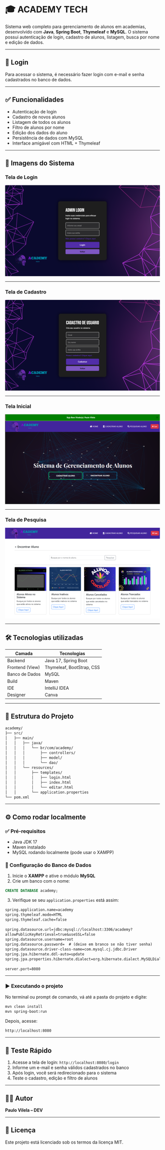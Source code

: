 
# 🎓 ACADEMY TECH

Sistema web completo para gerenciamento de alunos em academias, desenvolvido com **Java**, **Spring Boot**, **Thymeleaf** e **MySQL**. O sistema possui autenticação de login, cadastro de alunos, listagem, busca por nome e edição de dados.

---

## 🔐 Login

Para acessar o sistema, é necessário fazer login com e-mail e senha cadastrados no banco de dados.

---

## ✅ Funcionalidades

- Autenticação de login
- Cadastro de novos alunos
- Listagem de todos os alunos
- Filtro de alunos por nome
- Edição dos dados do aluno
- Persistência de dados com MySQL
- Interface amigável com HTML + Thymeleaf

---
## 📸 Imagens do Sistema

### Tela de Login

<img src="img/LOGIN.png" alt="">

---   

### Tela de Cadastro

<img src="img/CADASTRO.png" alt="">

---  
### Tela Inicial

<img src="img/TELA.png" alt="">

---  
### Tela de Pesquisa

<img src="img/ECONTRAR.png" alt="">

---  


## 🛠️ Tecnologias utilizadas

| Camada         | Tecnologias               |
|----------------|---------------------------|
| Backend        | Java 17, Spring Boot      |
| Frontend (View)| Thymeleaf, BootStrap, CSS |
| Banco de Dados | MySQL                     |
| Build          | Maven                     |
| IDE            | IntelliJ IDEA             |
| Designer       | Canva                     |

---

## 📁 Estrutura do Projeto

```
academy/
├── src/
│   ├── main/
│   │   ├── java/
│   │   │   └── br/com/academy/
│   │   │       ├── controllers/
│   │   │       ├── model/
│   │   │       └── dao/
│   │   └── resources/
│   │       ├── templates/
│   │       │   ├── login.html
│   │       │   ├── index.html
│   │       │   └── editar.html
│   │       └── application.properties
└── pom.xml
```

---

## ⚙️ Como rodar localmente

### ✅ Pré-requisitos

- Java JDK 17
- Maven instalado
- MySQL rodando localmente (pode usar o XAMPP)

### 🔧 Configuração do Banco de Dados

1. Inicie o **XAMPP** e ative o módulo **MySQL**
2. Crie um banco com o nome:

```sql
CREATE DATABASE academy;
```

3. Verifique se seu `application.properties` está assim:

```properties
spring.application.name=academy
spring.thymeleaf.mode=HTML
spring.thymeleaf.cache=false

spring.datasource.url=jdbc:mysql://localhost:3306/academy?allowPublicKeyRetrieval=true&useSSL=false
spring.datasource.username=root
spring.datasource.password=  # (deixe em branco se não tiver senha)
spring.datasource.driver-class-name=com.mysql.cj.jdbc.Driver
spring.jpa.hibernate.ddl-auto=update
spring.jpa.properties.hibernate.dialect=org.hibernate.dialect.MySQLDialect

server.port=8080
```

---

### ▶️ Executando o projeto

No terminal ou prompt de comando, vá até a pasta do projeto e digite:

```bash
mvn clean install
mvn spring-boot:run
```

Depois, acesse:

```
http://localhost:8080
```

---

## 🧪 Teste Rápido

1. Acesse a tela de login: `http://localhost:8080/login`
2. Informe um e-mail e senha válidos cadastrados no banco
3. Após login, você será redirecionado para o sistema
4. Teste o cadastro, edição e filtro de alunos

---

## 👨‍💻 Autor

**Paulo Vilela – DEV**

---

## 📄 Licença

Este projeto está licenciado sob os termos da licença MIT.

